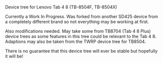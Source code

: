 Device tree for Lenovo Tab 4 8 (TB-8504F, TB-8504X)

Currently a Work In Progress. Was forked from another SD425 device from a completely different brand so not everything may be working at first.

Also modifications needed. May take some from TB8704 (Tab 4 8 Plus) device trees as some features in this tree could be relevant to the Tab 4 8. Adaptions may also be taken from the TWRP device tree for TB8504.

There is no guarantee that this device tree will ever be stable but hopefully it will be!
